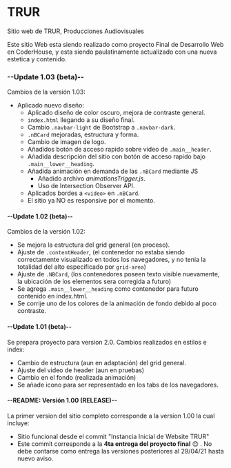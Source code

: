 # TRUR
Sitio web de TRUR, Producciones Audiovisuales

Este sitio Web esta siendo realizado como proyecto Final de Desarrollo Web en CoderHouse, y esta siendo paulatinamente actualizado con una nueva estetica y contenido.

### --Update 1.03 (beta)--
Cambios de la versión 1.03:

- Aplicado nuevo diseño:
    - Aplicado diseño de color oscuro, mejora de contraste general.
    - `index.html` llegando a su diseño final.
    - Cambio `.navbar-light` de Bootstrap a `.navbar-dark`. 
    - `.nBCard` mejoradas, estructura y forma.
    - Cambio de imagen de logo.
    - Añadidos botón de acceso rapido sobre video de `.main__header`.
    - Añadida descripción del sitio con botón de acceso rapido bajo `.main__lower__heading`.
    - Añadida animación en demanda de las `.nBCard` mediante JS
        - Añadido archivo *animationsTrigger.js*.
        - Uso de Intersection Observer API.
    - Aplicados bordes a `<video>` en `.nBCard`.
    - El sitio ya NO es responsive por el momento.
    

#### --Update 1.02 (beta)--
Cambios de la versión 1.02:
- Se mejora la estructura del grid general (en proceso).
- Ajuste de `.contentHeader`, (el contenedor no estaba siendo correctamente visualizado en todos los navegadores, y no tenia la totalidad del alto especificado por `grid-area`)
- Ajuste de `.NBCard`, (los contenedores poseen texto visible nuevamente, la ubicación de los elementos sera corregida a futuro)
- Se agrega `.main__lower__heading` como contenedor para futuro contenido en index.html.
- Se corrije uno de los colores de la animación de fondo debido al poco contraste.


#### --Update 1.01 (beta)--

Se prepara proyecto para version 2.0. Cambios realizados en estilos e index:

- Cambio de estructura (aun en adaptación) del grid general.
- Ajuste del video de header (aun en pruebas)
- Cambio en el fondo (realizada animación)
- Se añade icono para ser representado en los tabs de los navegadores.

#### --README: Versión 1.00 (RELEASE)--

La primer version del sitio completo corresponde a la version 1.00 la cual incluye:

- Sitio funcional desde el commit "Instancia Inicial de Website TRUR"
- Este commit corresponde a la **4ta entrega del proyecto final** :blush: . No debe contarse como entrega las versiones posteriores al 29/04/21 hasta nuevo aviso.


